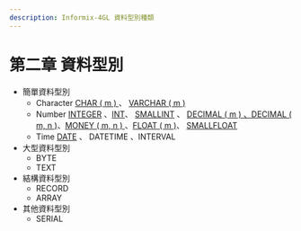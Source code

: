 ```yaml
---
description: Informix-4GL 資料型別種類
---
```


# 第二章 資料型別

* 簡單資料型別
  * Character [CHAR \( m \) ](jian-chan-zi-liao-xing-bie/jian-chan-zi-liao-xing-bie-char-1/jian-chan-zi-liao-xing-bie-char.md)、 [VARCHAR \( m \)](jian-chan-zi-liao-xing-bie/jian-chan-zi-liao-xing-bie-char-1/jian-chan-zi-liao-xing-bie-varchar.md)
  * Number [INTEGER](jian-chan-zi-liao-xing-bie/jian-chan-zi-liao-xing-bie-number/jian-chan-zi-liao-xing-bie-integer.md) 、[INT](jian-chan-zi-liao-xing-bie/jian-chan-zi-liao-xing-bie-number/int.md)、 [SMALLINT](jian-chan-zi-liao-xing-bie/jian-chan-zi-liao-xing-bie-number/jian-chan-zi-liao-xing-bie-smallint.md) 、 [DECIMAL \( m \) 、DECIMAL \( m, n \)](jian-chan-zi-liao-xing-bie/jian-chan-zi-liao-xing-bie-number/jian-chan-zi-liao-xing-bie-decimal.md)、[MONEY \( m, n \) ](jian-chan-zi-liao-xing-bie/jian-chan-zi-liao-xing-bie-number/jian-chan-zi-liao-xing-bie-money.md)、[FLOAT \( m \)](jian-chan-zi-liao-xing-bie/jian-chan-zi-liao-xing-bie-number/untitled.md)、 [SMALLFLOAT](jian-chan-zi-liao-xing-bie/jian-chan-zi-liao-xing-bie-number/jian-chan-zi-liao-xing-bie-smallfloat.md)
  * Time [DATE](jian-chan-zi-liao-xing-bie/jian-chan-zi-liao-xing-bie-time/date.md) 、 DATETIME 、INTERVAL
* 大型資料型別
  * BYTE
  * TEXT
* 結構資料型別
  * RECORD
  * ARRAY
* 其他資料型別
  * SERIAL

